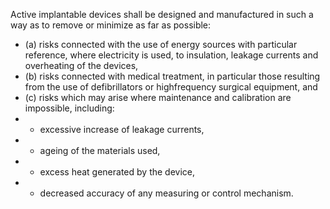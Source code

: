 Active  implantable  devices  shall  be  designed  and  manufactured  in  such  a  way  as  to  remove  or  minimize  as  far as possible:
- (a)   risks  connected  with  the  use  of  energy  sources  with  particular  reference,  where  electricity  is  used,  to insulation, leakage currents and overheating of the devices,
- (b)   risks  connected  with  medical  treatment,  in  particular  those  resulting  from  the  use  of  defibrillators  or  highfrequency surgical equipment, and
- (c)   risks  which may arise where maintenance and calibration are impossible, including:
- -  excessive increase of  leakage currents,
- -  ageing of the materials used,
- -  excess heat generated by the device,
- -  decreased accuracy of any measuring or control mechanism.
